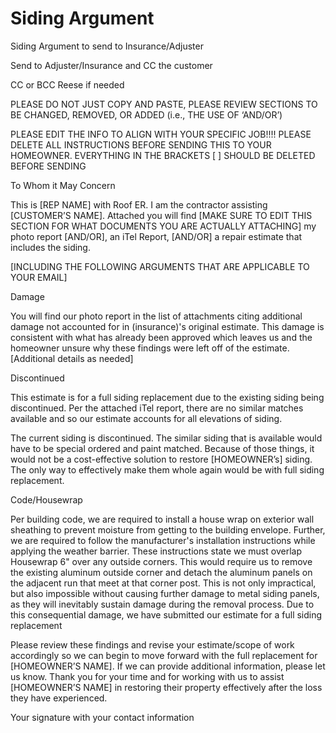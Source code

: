 # Siding Argument

Siding Argument to send to Insurance/Adjuster

Send to Adjuster/Insurance and CC the customer

CC or BCC Reese if needed

PLEASE DO NOT JUST COPY AND PASTE, PLEASE REVIEW SECTIONS TO BE CHANGED, REMOVED, OR ADDED (i.e., THE USE OF ‘AND/OR’)

PLEASE EDIT THE INFO TO ALIGN WITH YOUR SPECIFIC JOB!!!! PLEASE DELETE ALL INSTRUCTIONS BEFORE SENDING THIS TO YOUR HOMEOWNER.  EVERYTHING IN THE BRACKETS [ ] SHOULD BE DELETED BEFORE SENDING

To Whom it May Concern

This is [REP NAME] with Roof ER.  I am the contractor assisting [CUSTOMER’S NAME].  Attached you will find [MAKE SURE TO EDIT THIS SECTION FOR WHAT DOCUMENTS YOU ARE ACTUALLY ATTACHING] my photo report [AND/OR], an iTel Report, [AND/OR] a repair estimate that includes the siding.

[INCLUDING THE FOLLOWING ARGUMENTS THAT ARE APPLICABLE TO YOUR EMAIL]

Damage

You will find our photo report in the list of attachments citing additional damage not accounted for in (insurance)'s original estimate. This damage is consistent with what has already been approved which leaves us and the homeowner unsure why these findings were left off of the estimate. [Additional details as needed]

Discontinued

This estimate is for a full siding replacement due to the existing siding being discontinued. Per the attached iTel report, there are no similar matches available and so our estimate accounts for all elevations of siding.

The current siding is discontinued.  The similar siding that is available would have to be special ordered and paint matched.  Because of those things, it would not be a cost-effective solution to restore [HOMEOWNER’s] siding.  The only way to effectively make them whole again would be with full siding replacement.

Code/Housewrap

Per building code, we are required to install a house wrap on exterior wall sheathing to prevent moisture from getting to the building envelope. Further, we are required to follow the manufacturer's installation instructions while applying the weather barrier. These instructions state we must overlap Housewrap 6" over any outside corners. This would require us to remove the existing aluminum outside corner and detach the aluminum panels on the adjacent run that meet at that corner post. This is not only impractical, but also impossible without causing further damage to metal siding panels, as they will inevitably sustain damage during the removal process. Due to this consequential damage, we have submitted our estimate for a full siding replacement

Please review these findings and revise your estimate/scope of work accordingly so we can begin to move forward with the full replacement for [HOMEOWNER’S NAME]. If we can provide additional information, please let us know. Thank you for your time and for working with us to assist [HOMEOWNER’S NAME] in restoring their property effectively after the loss they have experienced.

Your signature with your contact information